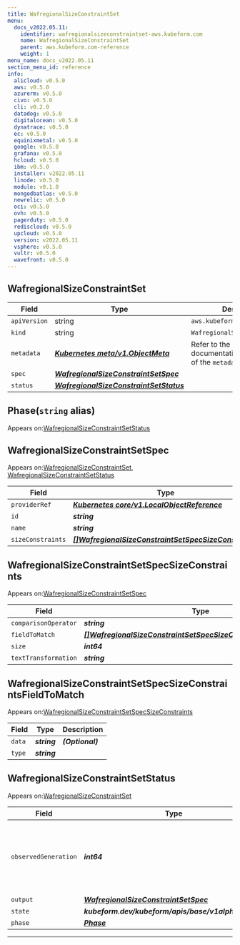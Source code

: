 ```yaml
---
title: WafregionalSizeConstraintSet
menu:
  docs_v2022.05.11:
    identifier: wafregionalsizeconstraintset-aws.kubeform.com
    name: WafregionalSizeConstraintSet
    parent: aws.kubeform.com-reference
    weight: 1
menu_name: docs_v2022.05.11
section_menu_id: reference
info:
  alicloud: v0.5.0
  aws: v0.5.0
  azurerm: v0.5.0
  civo: v0.5.0
  cli: v0.2.0
  datadog: v0.5.0
  digitalocean: v0.5.0
  dynatrace: v0.5.0
  ec: v0.5.0
  equinixmetal: v0.5.0
  google: v0.5.0
  grafana: v0.5.0
  hcloud: v0.5.0
  ibm: v0.5.0
  installer: v2022.05.11
  linode: v0.5.0
  module: v0.1.0
  mongodbatlas: v0.5.0
  newrelic: v0.5.0
  oci: v0.5.0
  ovh: v0.5.0
  pagerduty: v0.5.0
  rediscloud: v0.5.0
  upcloud: v0.5.0
  version: v2022.05.11
  vsphere: v0.5.0
  vultr: v0.5.0
  wavefront: v0.5.0
---
```


## WafregionalSizeConstraintSet
| Field | Type | Description |
| ------ | ----- | ----------- |
| `apiVersion` | string | `aws.kubeform.com/v1alpha1` |
|    `kind` | string | `WafregionalSizeConstraintSet` |
| `metadata` | ***[Kubernetes meta/v1.ObjectMeta](https://v1-22.docs.kubernetes.io/docs/reference/generated/kubernetes-api/v1.22/#objectmeta-v1-meta)***|Refer to the Kubernetes API documentation for the fields of the `metadata` field.|
| `spec` | ***[WafregionalSizeConstraintSetSpec](#wafregionalsizeconstraintsetspec)***||
| `status` | ***[WafregionalSizeConstraintSetStatus](#wafregionalsizeconstraintsetstatus)***||
## Phase(`string` alias)

Appears on:[WafregionalSizeConstraintSetStatus](#wafregionalsizeconstraintsetstatus)

## WafregionalSizeConstraintSetSpec

Appears on:[WafregionalSizeConstraintSet](#wafregionalsizeconstraintset), [WafregionalSizeConstraintSetStatus](#wafregionalsizeconstraintsetstatus)

| Field | Type | Description |
| ------ | ----- | ----------- |
| `providerRef` | ***[Kubernetes core/v1.LocalObjectReference](https://v1-22.docs.kubernetes.io/docs/reference/generated/kubernetes-api/v1.22/#localobjectreference-v1-core)***||
| `id` | ***string***||
| `name` | ***string***||
| `sizeConstraints` | ***[[]WafregionalSizeConstraintSetSpecSizeConstraints](#wafregionalsizeconstraintsetspecsizeconstraints)***| ***(Optional)*** |
## WafregionalSizeConstraintSetSpecSizeConstraints

Appears on:[WafregionalSizeConstraintSetSpec](#wafregionalsizeconstraintsetspec)

| Field | Type | Description |
| ------ | ----- | ----------- |
| `comparisonOperator` | ***string***||
| `fieldToMatch` | ***[[]WafregionalSizeConstraintSetSpecSizeConstraintsFieldToMatch](#wafregionalsizeconstraintsetspecsizeconstraintsfieldtomatch)***||
| `size` | ***int64***||
| `textTransformation` | ***string***||
## WafregionalSizeConstraintSetSpecSizeConstraintsFieldToMatch

Appears on:[WafregionalSizeConstraintSetSpecSizeConstraints](#wafregionalsizeconstraintsetspecsizeconstraints)

| Field | Type | Description |
| ------ | ----- | ----------- |
| `data` | ***string***| ***(Optional)*** |
| `type` | ***string***||
## WafregionalSizeConstraintSetStatus

Appears on:[WafregionalSizeConstraintSet](#wafregionalsizeconstraintset)

| Field | Type | Description |
| ------ | ----- | ----------- |
| `observedGeneration` | ***int64***| ***(Optional)*** Resource generation, which is updated on mutation by the API Server.|
| `output` | ***[WafregionalSizeConstraintSetSpec](#wafregionalsizeconstraintsetspec)***| ***(Optional)*** |
| `state` | ***kubeform.dev/kubeform/apis/base/v1alpha1.State***| ***(Optional)*** |
| `phase` | ***[Phase](#phase)***| ***(Optional)*** |
---
